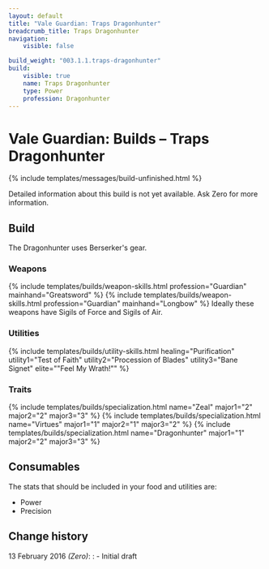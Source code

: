```yaml
---
layout: default
title: "Vale Guardian: Traps Dragonhunter"
breadcrumb_title: Traps Dragonhunter
navigation:
    visible: false

build_weight: "003.1.1.traps-dragonhunter"
build:
    visible: true
    name: Traps Dragonhunter
    type: Power
    profession: Dragonhunter
---
```


# Vale Guardian: Builds &ndash; Traps Dragonhunter
{% include templates/messages/build-unfinished.html %}

Detailed information about this build is not yet available. Ask Zero for more information.

## Build
The Dragonhunter uses Berserker's gear.

### Weapons
{% include templates/builds/weapon-skills.html profession="Guardian" mainhand="Greatsword" %}
{% include templates/builds/weapon-skills.html profession="Guardian" mainhand="Longbow" %}
Ideally these weapons have Sigils of Force and Sigils of Air.

### Utilities
{% include templates/builds/utility-skills.html healing="Purification" utility1="Test of Faith" utility2="Procession of Blades" utility3="Bane Signet" elite="&quot;Feel My Wrath!&quot;" %}

### Traits
{% include templates/builds/specialization.html name="Zeal" major1="2" major2="2" major3="3" %}
{% include templates/builds/specialization.html name="Virtues" major1="1" major2="1" major3="2" %}
{% include templates/builds/specialization.html name="Dragonhunter" major1="1" major2="2" major3="3" %}

## Consumables
The stats that should be included in your food and utilities are:

- Power
- Precision

## Change history
13 February 2016 *(Zero)*:
: - Initial draft
